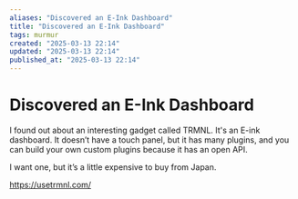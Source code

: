 ```yaml
---
aliases: "Discovered an E-Ink Dashboard"
title: "Discovered an E-Ink Dashboard"
tags: murmur
created: "2025-03-13 22:14"
updated: "2025-03-13 22:14"
published_at: "2025-03-13 22:14"
---
```


# Discovered an E-Ink Dashboard

I found out about an interesting gadget called TRMNL. It's an E-ink dashboard. It doesn’t have a touch panel, but it has many plugins, and you can build your own custom plugins because it has an open API.

I want one, but it’s a little expensive to buy from Japan.

https://usetrmnl.com/